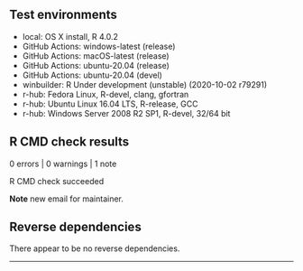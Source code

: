 ## Test environments

* local: OS X install, R 4.0.2
* GitHub Actions: windows-latest (release)
* GitHub Actions: macOS-latest (release)
* GitHub Actions: ubuntu-20.04 (release)
* GitHub Actions: ubuntu-20.04 (devel)
* winbuilder: R Under development (unstable) (2020-10-02 r79291)
* r-hub: Fedora Linux, R-devel, clang, gfortran
* r-hub: Ubuntu Linux 16.04 LTS, R-release, GCC
* r-hub: Windows Server 2008 R2 SP1, R-devel, 32/64 bit

## R CMD check results

0 errors | 0 warnings | 1 note

R CMD check succeeded

**Note** new email for maintainer.

## Reverse dependencies

There appear to be no reverse dependencies.

---


